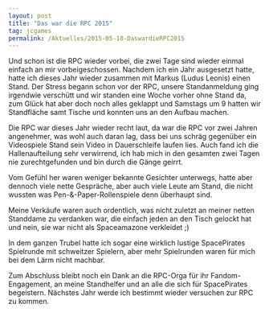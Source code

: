 ```yaml
---
layout: post
title: "Das war die RPC 2015"
tag: jcgames
permalink: /Aktuelles/2015-05-18-DaswardieRPC2015
---
```


<img alt="" class="floatleft" src="{{ site.baseurl }}/assets/pics/jcgames/gallery/diverse/tn2/IMG_1814.JPG" />Und schon ist die RPC wieder vorbei, die zwei Tage sind wieder einmal einfach an mir vorbeigeschossen. Nachdem ich ein Jahr ausgesetzt hatte, hatte ich dieses Jahr wieder zusammen mit Markus (Ludus Leonis) einen Stand. Der Stress begann schon vor der RPC, unsere Standanmeldung ging irgendwie verschütt und wir standen eine Woche vorher ohne Stand da, zum Glück hat aber doch noch alles geklappt und Samstags um 9 hatten wir Standfläche samt Tische und konnten uns an den Aufbau machen.

Die RPC war dieses Jahr wieder recht laut, da war die RPC vor zwei Jahren angenehmer, was wohl auch daran lag, dass bei uns schräg gegenüber ein Videospiele Stand sein Video in Dauerschleife laufen lies. Auch fand ich die Hallenaufteilung sehr verwirrend, ich hab mich in den gesamten zwei Tagen nie zurechtgefunden und bin durch die Gänge geirrt.

Vom Gefühl her waren weniger bekannte Gesichter unterwegs, hatte aber dennoch viele nette Gespräche, aber auch viele Leute am Stand, die nicht wussten was Pen-&amp;-Paper-Rollenspiele denn überhaupt sind.

Meine Verkäufe waren auch ordentlich, was nicht zuletzt an meiner netten Standdame zu verdanken war, die einfach jeden an den Tisch gelockt hat und nein, sie war nicht als Spaceamazone verkleidet ;)

In dem ganzen Trubel hatte ich sogar eine wirklich lustige SpacePirates Spielrunde mit schweitzer Spielern, aber mehr Spielrunden waren für mich bei dem Lärm nicht machbar.

Zum Abschluss bleibt noch ein Dank an die RPC-Orga für ihr Fandom-Engagement, an meine Standhelfer und an alle die sich für SpacePirates begeistern. Nächstes Jahr werde ich bestimmt wieder versuchen zur RPC zu kommen.


